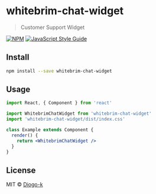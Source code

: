 # whitebrim-chat-widget

> Customer Support Widget

[![NPM](https://img.shields.io/npm/v/whitebrim-chat-widget.svg)](https://www.npmjs.com/package/whitebrim-chat-widget) [![JavaScript Style Guide](https://img.shields.io/badge/code_style-standard-brightgreen.svg)](https://standardjs.com)

## Install

```bash
npm install --save whitebrim-chat-widget
```

## Usage

```jsx
import React, { Component } from 'react'

import WhitebrimChatWidget from 'whitebrim-chat-widget'
import 'whitebrim-chat-widget/dist/index.css'

class Example extends Component {
  render() {
    return <WhitebrimChatWidget />
  }
}
```

## License

MIT © [Diogo-k](https://github.com/Diogo-k)
